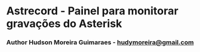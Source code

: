 # Astrecord - Painel para monitorar gravações do Asterisk
### Author Hudson Moreira Guimaraes - hudymoreira@gmail.com
